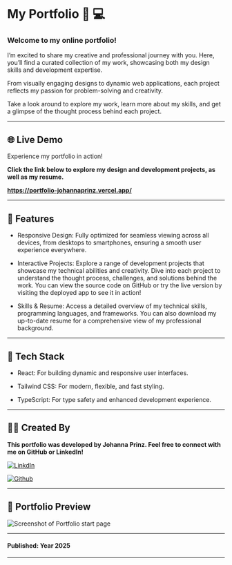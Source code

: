 #   My Portfolio 🎨 💻

### Welcome to my online portfolio!
I’m excited to share my creative and professional journey with you. Here, you’ll find a curated collection of my work, showcasing both my design skills and development expertise. 

From visually engaging designs to dynamic web applications, each project reflects my passion for problem-solving and creativity. 

Take a look around to explore my work, learn more about my skills, and get a glimpse of the thought process behind each project.

---

## 🌐 Live Demo

Experience my portfolio in action!

**Click the link below to explore my design and development projects, as well as my resume.**

**https://portfolio-johannaprinz.vercel.app/** 

---

## 🚀 Features

- Responsive Design: Fully optimized for seamless viewing across all devices, from desktops to smartphones, ensuring a smooth user experience everywhere.

- Interactive Projects: Explore a range of development projects that showcase my technical abilities and creativity. Dive into each project to understand the thought process, challenges, and solutions behind the work. You can view the source code on GitHub or try the live version by visiting the deployed app to see it in action!

- Skills & Resume: Access a detailed overview of my technical skills, programming languages, and frameworks. You can also download my up-to-date resume for a comprehensive view of my professional background.

---

## 🔧 Tech Stack

- React: For building dynamic and responsive user interfaces.

- Tailwind CSS: For modern, flexible, and fast styling.

- TypeScript: For type safety and enhanced development experience.

---

## 👩‍💻 Created By

**This portfolio was developed by Johanna Prinz. Feel free to connect with me on GitHub or LinkedIn!**

[![LinkdIn](https://img.shields.io/badge/Johanna%20Prinz-0077B5?style=for-the-badge&logo=linkedin&logoColor=white)](https://www.linkedin.com/in/johanna-prinz-246b45165/)

[![Github](https://img.shields.io/badge/Johanna%20Prinz-100000?style=for-the-badge&logo=github&logoColor=white)](https://github.com/JohannaPri)

---

## 📸 Portfolio Preview

![Screenshot of Portfolio start page](./public/screenshot.png)

---

#### Published: Year 2025

---




